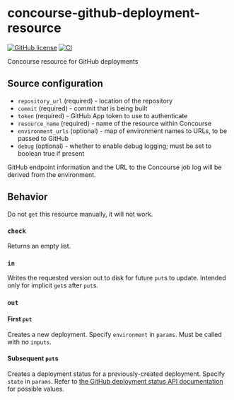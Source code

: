 # concourse-github-deployment-resource
[![GitHub license](https://img.shields.io/github/license/RoboJackets/concourse-github-deployment-resource)](https://github.com/RoboJackets/concourse-github-deployment-resource/blob/main/LICENSE) [![CI](https://concourse.sandbox.aws.robojackets.net/api/v1/teams/information-technology/pipelines/github-deployment/jobs/build-main/badge)](https://concourse.sandbox.aws.robojackets.net/teams/information-technology/pipelines/github-deployment)

Concourse resource for GitHub deployments

## Source configuration

- `repository_url` (required) - location of the repository
- `commit` (required) - commit that is being built
- `token` (required) - GitHub App token to use to authenticate
- `resource_name` (required) - name of the resource within Concourse
- `environment_urls` (optional) - map of environment names to URLs, to be passed to GitHub
- `debug` (optional) - whether to enable debug logging; must be set to boolean true if present

GitHub endpoint information and the URL to the Concourse job log will be derived from the environment.

## Behavior
Do not `get` this resource manually, it will not work.

### `check`
Returns an empty list.

### `in`
Writes the requested version out to disk for future `put`s to update. Intended only for implicit `get`s after `put`s.

### `out`

#### First `put`
Creates a new deployment. Specify `environment` in `params`. Must be called with no `inputs`.

#### Subsequent `put`s
Creates a deployment status for a previously-created deployment. Specify `state` in `params`. Refer to [the GitHub deployment status API documentation](https://docs.github.com/en/rest/reference/repos#create-a-deployment-status) for possible values.
